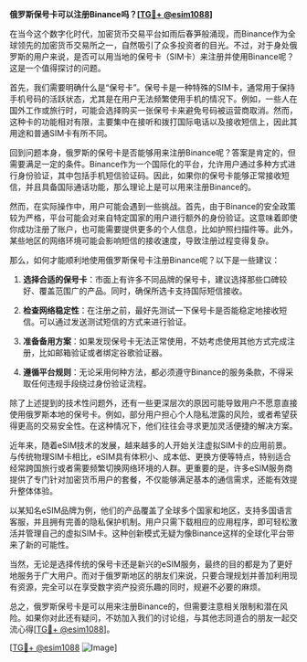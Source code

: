 **俄罗斯保号卡可以注册Binance吗？[[TG💪+ @esim1088](https://t.me/s/esim1088)]**

在当今这个数字化时代，加密货币交易平台如雨后春笋般涌现，而Binance作为全球领先的加密货币交易所之一，自然吸引了众多投资者的目光。不过，对于身处俄罗斯的用户来说，是否可以用当地的保号卡（SIM卡）来注册并使用Binance呢？这是一个值得探讨的问题。

首先，我们需要明确什么是“保号卡”。保号卡是一种特殊的SIM卡，通常用于保持手机号码的活跃状态，尤其是在用户无法频繁使用手机的情况下。例如，一些人在国外工作或旅行时，可能会选择购买一张保号卡来避免号码被运营商取消。然而，这种卡的功能相对有限，主要集中在接听和拨打国际电话以及接收短信上，因此其用途和普通SIM卡有所不同。

回到问题本身，俄罗斯的保号卡是否能够用来注册Binance呢？答案是肯定的，但需要满足一定的条件。Binance作为一个国际化的平台，允许用户通过多种方式进行身份验证，其中包括手机短信验证码。因此，如果你的保号卡能够正常接收短信，并且具备国际通话功能，那么理论上是可以用来注册Binance的。

然而，在实际操作中，用户可能会遇到一些挑战。首先，由于Binance的安全政策较为严格，平台可能会对来自特定国家的用户进行额外的身份验证。这意味着即使你成功注册了账户，也可能需要提供更多的个人信息，比如护照扫描件等。此外，某些地区的网络环境可能会影响短信的接收速度，导致注册过程变得复杂。

那么，如何才能顺利地使用俄罗斯保号卡注册Binance呢？以下是一些建议：

1. **选择合适的保号卡**：市面上有许多不同品牌的保号卡，建议选择那些口碑较好、覆盖范围广的产品。同时，确保所选卡支持国际短信接收。

2. **检查网络稳定性**：在注册之前，最好先测试一下保号卡是否能稳定地接收短信。可以通过发送测试短信的方式来进行验证。

3. **准备备用方案**：如果发现保号卡无法正常使用，不妨考虑使用其他方式完成注册，比如邮箱验证或者绑定谷歌验证器。

4. **遵循平台规则**：无论采用何种方法，都必须遵守Binance的服务条款，不得采取任何违规手段绕过身份验证流程。

除了上述提到的技术性问题外，还有一些更深层次的原因可能导致用户不愿意直接使用俄罗斯本地的保号卡。例如，部分用户担心个人隐私泄露的风险，或者希望获得更高的交易安全性。在这种情况下，他们往往会寻求更加灵活便捷的解决方案。

近年来，随着eSIM技术的发展，越来越多的人开始关注虚拟SIM卡的应用前景。与传统物理SIM卡相比，eSIM具有体积小、成本低、更换方便等特点，特别适合经常跨国旅行或者需要频繁切换网络环境的人群。更重要的是，许多eSIM服务商提供了专门针对加密货币用户的套餐，不仅能够满足基本的通信需求，还能有效提升整体体验。

以某知名eSIM品牌为例，他们的产品覆盖了全球多个国家和地区，支持多国语言客服，并且拥有完善的隐私保护机制。用户只需下载相应的应用程序，即可轻松激活并管理自己的虚拟SIM卡。这种创新模式无疑为像Binance这样的全球化平台带来了新的可能性。

当然，无论是选择传统的保号卡还是新兴的eSIM服务，最终的目的都是为了更好地服务于广大用户。而对于俄罗斯地区的朋友们来说，只要合理规划并善加利用现有资源，完全可以在享受数字资产投资乐趣的同时，规避不必要的麻烦。

总之，俄罗斯保号卡是可以用来注册Binance的，但需要注意相关限制和潜在风险。如果你对此还有疑问，不妨加入我们的讨论组，与其他志同道合的朋友一起交流心得[[TG💪+ @esim1088](https://t.me/s/esim1088)]。

[[TG💪+ @esim1088](https://t.me/s/esim1088) ![Image](https://i.postimg.cc/4NQfJmqS/Snipaste-2025-05-13-00-14-12.png)]
